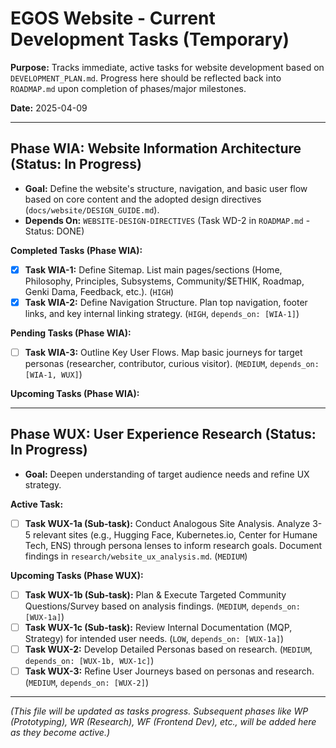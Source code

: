 # EGOS Website - Current Development Tasks (Temporary)

**Purpose:** Tracks immediate, active tasks for website development based on `DEVELOPMENT_PLAN.md`. Progress here should be reflected back into `ROADMAP.md` upon completion of phases/major milestones.

**Date:** 2025-04-09

---

## Phase WIA: Website Information Architecture (Status: In Progress)

* **Goal:** Define the website's structure, navigation, and basic user flow based on core content and the adopted design directives (`docs/website/DESIGN_GUIDE.md`).
* **Depends On:** `WEBSITE-DESIGN-DIRECTIVES` (Task WD-2 in `ROADMAP.md` - Status: DONE)

**Completed Tasks (Phase WIA):**

* [X] **Task WIA-1:** Define Sitemap. List main pages/sections (Home, Philosophy, Principles, Subsystems, Community/$ETHIK, Roadmap, Genki Dama, Feedback, etc.). (`HIGH`)
* [X] **Task WIA-2:** Define Navigation Structure. Plan top navigation, footer links, and key internal linking strategy. (`HIGH`, `depends_on: [WIA-1]`)

**Pending Tasks (Phase WIA):**

* [ ] **Task WIA-3:** Outline Key User Flows. Map basic journeys for target personas (researcher, contributor, curious visitor). (`MEDIUM`, `depends_on: [WIA-1, WUX]`)

**Upcoming Tasks (Phase WIA):**

---

## Phase WUX: User Experience Research (Status: In Progress)

* **Goal:** Deepen understanding of target audience needs and refine UX strategy.

**Active Task:**

* [ ] **Task WUX-1a (Sub-task):** Conduct Analogous Site Analysis. Analyze 3-5 relevant sites (e.g., Hugging Face, Kubernetes.io, Center for Humane Tech, ENS) through persona lenses to inform research goals. Document findings in `research/website_ux_analysis.md`. (`MEDIUM`)

**Upcoming Tasks (Phase WUX):**

* [ ] **Task WUX-1b (Sub-task):** Plan & Execute Targeted Community Questions/Survey based on analysis findings. (`MEDIUM`, `depends_on: [WUX-1a]`)
* [ ] **Task WUX-1c (Sub-task):** Review Internal Documentation (MQP, Strategy) for intended user needs. (`LOW`, `depends_on: [WUX-1a]`)
* [ ] **Task WUX-2:** Develop Detailed Personas based on research. (`MEDIUM`, `depends_on: [WUX-1b, WUX-1c]`)
* [ ] **Task WUX-3:** Refine User Journeys based on personas and research. (`MEDIUM`, `depends_on: [WUX-2]`)

---

*(This file will be updated as tasks progress. Subsequent phases like WP (Prototyping), WR (Research), WF (Frontend Dev), etc., will be added here as they become active.)*
